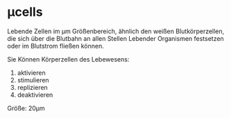 # µcells

Lebende Zellen im µm Größenbereich, ähnlich den weißen Blutkörperzellen, die sich über die Blutbahn an allen Stellen Lebender Organismen festsetzen oder im Blutstrom fließen können.

Sie Können Körperzellen des Lebewesens:

1. aktivieren
2. stimulieren
3. replizieren
4. deaktivieren

Größe: 20µm
